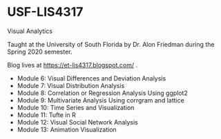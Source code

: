 # USF-LIS4317
Visual Analytics

Taught at the University of South Florida by Dr. Alon Friedman during the Spring 2020 semester.

Blog lives at https://et-lis4317.blogspot.com/ .

* Module 6:  Visual Differences and Deviation Analysis
* Module 7:  Visual Distribution Analysis
* Module 8:  Correlation or Regression Analysis Using ggplot2
* Module 9:  Multivariate Analysis Using corrgram and lattice
* Module 10: Time Series and Visualization
* Module 11: Tufte in R
* Module 12: Visual Social Network Analysis
* Module 13: Animation Visualization

